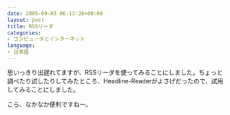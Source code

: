 ```yaml
---
date: 2005-09-03 06:13:28+00:00
layout: post
title: RSSリーダ
categories:
- コンピュータとインターネット
language:
- 日本語
---
```


思いっきり出遅れてますが、RSSリーダを使ってみることにしました。ちょっと調べたり試したりしてみたところ、Headline-Readerがよさげだったので、試用してみることにしました。

こら、なかなか便利ですねー。
